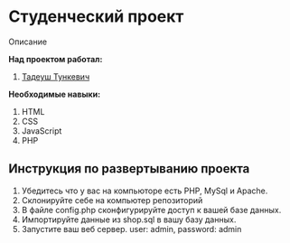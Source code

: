 # Студенческий проект
Описание

**Над проектом работал:**
1. [Тадеуш Тункевич](https://github.com/tade4ex)

**Необходимые навыки:**
1. HTML
2. CSS
3. JavaScript
4. PHP

## Инструкция по развертыванию проекта
1. Убедитесь что у вас на компьюторе есть PHP, MySql и Apache. 
2. Склонируйте себе на компьютер репозиторий
3. В файле config.php сконфигурируйте доступ к вашей базе данных. 
4. Импортируйте данные из shop.sql в вашу базу данных.
5. Запустите ваш веб сервер. 
user: admin, password: admin
